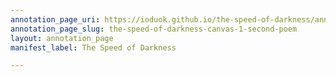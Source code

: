 ```yaml
---
annotation_page_uri: https://ioduok.github.io/the-speed-of-darkness/annotations/the-speed-of-darkness-canvas-1-second-poem.json
annotation_page_slug: the-speed-of-darkness-canvas-1-second-poem
layout: annotation_page
manifest_label: The Speed of Darkness

---
```

